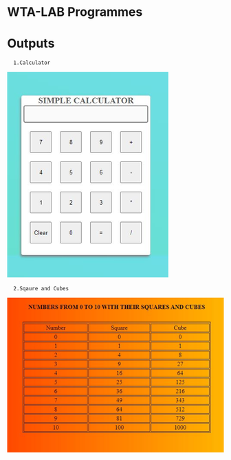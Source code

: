 # WTA-LAB Programmes


# Outputs

      1.Calculator
      
   ![alt text](https://github.com/karthik2522/WTA/blob/main/Outputs/calculator.JPG)
   
      2.Sqaure and Cubes
      
   ![alt text](https://github.com/karthik2522/WTA/blob/main/Outputs/square.JPG)

